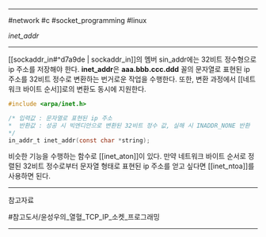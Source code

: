 
---

#network #c #socket_programming #linux

*inet_addr*

---

[[sockaddr_in#^d7a9de | sockaddr_in]]의 멤버 sin_addr에는 32비트 정수형으로 ip 주소를 저장해야 한다.  **inet_addr**은 **aaa.bbb.ccc.ddd** 꼴의 문자열로 표현된 ip 주소를  32비트 정수로 변환하는 번거로운 작업을 수행한다. 또한, 변환 과정에서 [[네트워크 바이트 순서]]로의 변환도 동시에 지원한다.

```C
#include <arpa/inet.h>

/* 입력값 : 문자열로 표현된 ip 주소
*  반환값 : 성공 시 빅엔디안으로 변환된 32비트 정수 값, 실해 시 INADDR_NONE 반환
*/
in_addr_t inet_addr(const char *string);
```

비슷한 기능을 수행하는 함수로 [[inet_aton]]이 있다.
만약 네트워크 바이트 순서로 정렬된 32비트 정수로부터 문자열 형태로 표현된 ip 주소를 얻고 싶다면 [[inet_ntoa]]를 사용하면 된다.

---

참고자료

#참고도서/윤성우의_열혈_TCP_IP_소켓_프로그래밍

---